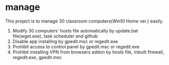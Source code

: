 # manage
This project is to manage 30 classroom computers(Win10 Home ver.) easily.
1. Modify 30 computers' hosts file automatically by update.bat file(wget.exe), task scheduler and github
2. Disable app installing by gpedit.msc or regedit.exe
3. Prohibit access to control panel by gpedit.msc or regedit.exe
4. Prohibit installing VPN from browsers addon by hosts file, inbuilt firewall, regedit.exe, gpedit.msc
